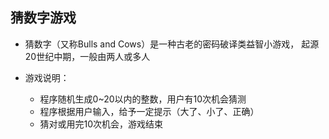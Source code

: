 ## 猜数字游戏

- 猜数字（又称Bulls and Cows）是一种古老的密码破译类益智小游戏，
  起源20世纪中期，一般由两人或多人

- 游戏说明：
  - 程序随机生成0~20以内的整数，用户有10次机会猜测
  - 程序根据用户输入，给予一定提示（大了、小了、正确）
  - 猜对或用完10次机会，游戏结束
